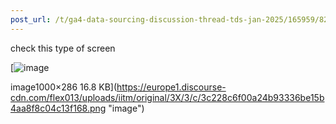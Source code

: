 ```yaml
---
post_url: /t/ga4-data-sourcing-discussion-thread-tds-jan-2025/165959/82
---
```

check this type of screen  

[![image](https://europe1.discourse-cdn.com/flex013/uploads/iitm/optimized/3X/3/c/3c228c6f00a24b93336be15b4aa8f8c04c13f168_2_690x197.png)

image1000×286 16.8 KB](https://europe1.discourse-cdn.com/flex013/uploads/iitm/original/3X/3/c/3c228c6f00a24b93336be15b4aa8f8c04c13f168.png "image")
